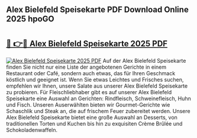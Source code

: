 ## Alex Bielefeld Speisekarte PDF Download Online 2025 hpoGO

# <h2><a href="http://gcafz1.nevu.top/?p=Alex+Bielefeld+Speisekarte">🔗 👉🔴 Alex Bielefeld Speisekarte 2025 PDF</a></h2>

[![Alex Bielefeld Speisekarte 2025 PDF](https://i.imgur.com/dBaPXMq.png)](http://gcafz1.nevu.top/?p=Alex+Bielefeld+Speisekarte)
Auf der Alex Bielefeld Speisekarte finden Sie nicht nur eine Liste der angebotenen Gerichte in einem Restaurant oder Café, sondern auch etwas, das für Ihren Geschmack köstlich und geeignet ist. Wenn Sie etwas Leichtes und Frisches suchen, empfehlen wir Ihnen, unsere Salate aus unserer Alex Bielefeld Speisekarte zu probieren. Für Fleischliebhaber gibt es auf unserer Alex Bielefeld Speisekarte eine Auswahl an Gerichten: Rindfleisch, Schweinefleisch, Huhn und Fisch. Unseren Auserwählten bieten wir Gourmet-Gerichte wie Schaschlik und Steak an, die auf frischem Feuer zubereitet werden. Unsere Alex Bielefeld Speisekarte bietet eine große Auswahl an Desserts, von traditionellen Torten und Kuchen bis hin zu exquisiten Crème Brûlée und Schokoladenwaffeln.
